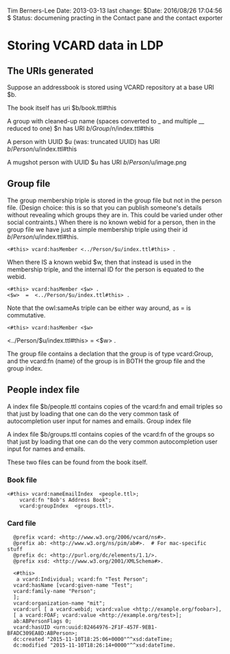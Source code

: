 Tim Berners-Lee
Date: 2013-03-13 last change: $Date: 2016/08/26 17:04:56 $
Status: documening practing in the Contact pane and the contact exporter

# Storing VCARD data in LDP

## The URIs generated

Suppose an addressbook is stored using VCARD repository at a base URI $b.

The book itself has uri $b/book.ttl#this

A group with cleaned-up name (spaces converted to _ and multiple __ reduced to one) $n has URI $b/Group/$n/index.ttl#this

A person with UUID $u (was: truncated UUID) has URI $b/Person/$u/index.ttl#this

A mugshot person with UUID $u has URI $b/Person/$u/image.png

## Group file

The group membership triple is stored in the group file but not in the person file. (Design choice: this is so that you can publish someone's details without revealing which groups they are in. This could be varied under other social contraints.)
When there is no known webid for a person, then in the group file we have just a simple membership triple using their id $b/Person/$u/index.ttl#this.

    <#this> vcard:hasMember <../Person/$u/index.ttl#this> .
  

When there IS a known webid $w, then that instead is used in the membership triple, and the internal ID for the person is equated to the webid.

    <#this> vcard:hasMember <$w> .
    <$w>  =  <../Person/$u/index.ttl#this> .
  

Note that the owl:sameAs triple can be either way around, as = is commutative.

    <#this> vcard:hasMember <$w>
   <../Person/$u/index.ttl#this> = <$w> .
     

The group file contains a declation that the group is of type vcard:Group, and the vcard:fn (name) of the group is in BOTH the group file and the group index.

## People index file

A index file $b/people.ttl contains copies of the vcard:fn and email triples so that just by loading that one can do the very common task of autocompletion user input for names and emails.
Group index file

A index file $b/groups.ttl contains copies of the vcard:fn of the groups so that just by loading that one can do the very common autocompletion user input for names and emails.

These two files can be found from the book itself.

### Book file

    <#this> vcard:nameEmailIndex  <people.ttl>;
        vcard:fn "Bob's Address Book";
        vcard:groupIndex  <groups.ttl>.
        
### Card file

      @prefix vcard: <http://www.w3.org/2006/vcard/ns#>.
      @prefix ab: <http://www.w3.org/ns/pim/ab#>.  # For mac-specific stuff
      @prefix dc: <http://purl.org/dc/elements/1.1/>.
      @prefix xsd: <http://www.w3.org/2001/XMLSchema#>.

      <#this>
       a vcard:Individual; vcard:fn "Test Person";
      vcard:hasName [vcard:given-name "Test";
      vcard:family-name "Person";
      ];
      vcard:organization-name "mit";
      vcard:url [ a vcard:webid; vcard:value <http://example.org/foobar>],
      [ a vcard:FOAF; vcard:value <http://example.org/test>];
      ab:ABPersonFlags 0;
      vcard:hasUID <urn:uuid:82464976-2F1F-457F-9EB1-BFADC309EA8D:ABPerson>;
      dc:created "2015-11-10T18:25:06+0000"^^xsd:dateTime;
      dc:modified "2015-11-10T18:26:14+0000"^^xsd:dateTime.
